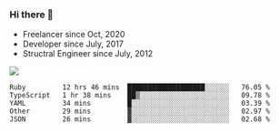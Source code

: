 ### Hi there 👋

- Freelancer since Oct, 2020
- Developer since July, 2017
- Structral Engineer since July, 2012

<img src="https://github-readme-stats.vercel.app/api?username=an-lee&show_icons=true&icon_color=0366d6&text_color=24292e&bg_color=ffffff&hide_title=true" />

<!--START_SECTION:waka-->
```text
Ruby         12 hrs 46 mins  ███████████████████░░░░░░   76.05 % 
TypeScript   1 hr 38 mins    ██▒░░░░░░░░░░░░░░░░░░░░░░   09.78 % 
YAML         34 mins         █░░░░░░░░░░░░░░░░░░░░░░░░   03.39 % 
Other        29 mins         ▓░░░░░░░░░░░░░░░░░░░░░░░░   02.97 % 
JSON         26 mins         ▓░░░░░░░░░░░░░░░░░░░░░░░░   02.68 % 
```
<!--END_SECTION:waka-->
